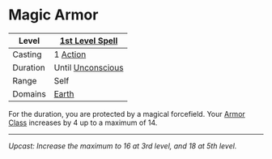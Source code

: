 # Magic Armor

| Level    | [1st Level Spell](1st%20Level%20Spells.md)                 |
| -------- | ---------------------------------------------------------- |
| Casting  | 1 [Action](../../../../Game%20Procedures/Action.md)        |
| Duration | Until [Unconscious](../../../../Conditions/Unconscious.md) |
| Range    | Self                                                       |
| Domains  | [Earth](../../../Spell%20Domains/Earth.md)                 |

For the duration, you are protected by a magical forcefield. Your [Armor Class](../../../../Player%20Characters/Derived%20Statistics/Armor%20Class.md) increases by 4 up to a maximum of 14.

---
*Upcast: Increase the maximum to 16 at 3rd level, and 18 at 5th level.*